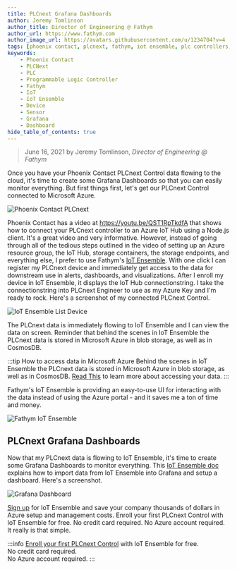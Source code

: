 ```yaml
---
title: PLCnext Grafana Dashboards
author: Jeremy Tomlinson
author_title: Director of Engineering @ Fathym
author_url: https://www.fathym.com
author_image_url: https://avatars.githubusercontent.com/u/1234704?v=4
tags: [phoenix contact, plcnext, fathym, iot ensemble, plc controllers, devices, sensors, grafana, dashboards]
keywords:
    - Phoenix Contact
    - PLCNext
    - PLC
    - Programmable Logic Controller
    - Fathym
    - IoT
    - IoT Ensemble
    - Device
    - Sensor
    - Grafana
    - Dashboard
hide_table_of_contents: true
---
```


> June 16, 2021 by Jeremy Tomlinson, _Director of Engineering @ Fathym_

Once you have your Phoenix Contact PLCnext Control data flowing to the cloud, it's time to create some Grafana Dashboards so that you can easily monitor everything. But first things first, let's get our PLCnext Control connected to Microsoft Azure.

![Phoenix Contact PLCnext](https://www.fathym.com/iot/img/screenshots/PLCnext_controllers.png)

Phoenix Contact has a video at https://youtu.be/QST1RpTkdfA that shows how to connect your PLCnext controller to an Azure IoT Hub using a Node.js client. It's a great video and very informative. However, instead of going through all of the tedious steps outlined in the video of setting up an Azure resource group, the IoT Hub, storage containers, the storage endpoints, and everything else, I prefer to use Fathym's [IoT Ensemble](https://www.fathym.com/iot). With one click I can register my PLCnext device and immediately get access to the data for downstream use in alerts, dashboards, and visualizations. After I enroll my device in IoT Ensemble, it displays the IoT Hub connectionstring. I take the connectionstring into PLCnext Engineer to use as my Azure Key and I'm ready to rock. Here's a screenshot of my connected PLCnext Control.

![IoT Ensemble List Device](https://www.fathym.com/iot/img/screenshots/plcnext-connstring.png)

The PLCnext data is immediately flowing to IoT Ensemble and I can view the data on screen. Reminder that behind the scenes in IoT Ensemble the PLCnext data is stored in Microsoft Azure in blob storage, as well as in CosmosDB. 

:::tip How to access data in Microsoft Azure
Behind the scenes in IoT Ensemble the PLCnext data is stored in Microsoft Azure in blob storage, as well as in CosmosDB. [Read This](https://www.fathym.com/iot/docs/getting-started/connecting-downstream) to learn more about accessing your data.
:::

Fathym's IoT Ensemble is providing an easy-to-use UI for interacting with the data instead of using the Azure portal - and it saves me a ton of time and money.

![Fathym IoT Ensemble](https://www.fathym.com/iot/img/screenshots/iot-ensemble-connected-devices.png)

## PLCnext Grafana Dashboards

Now that my PLCnext data is flowing to IoT Ensemble, it's time to create some Grafana Dashboards to monitor everything. This [IoT Ensemble doc](https://www.fathym.com/iot/docs/devs/storage/grafana) explains how to import data from IoT Ensemble into Grafana and setup a dashboard. Here's a screenshot.

![Grafana Dashboard](https://www.fathym.com/iot/img/screenshots/grafana-dashboard-plcnext.png)

[Sign up](https://www.fathym.com/dashboard/iot) for IoT Ensemble and save your company thousands of dollars in Azure setup and management costs. Enroll your first PLCnext Control with IoT Ensemble for free. No credit card required. No Azure account required. It really is that simple.

:::info
[Enroll your first PLCnext Control](https://www.fathym.com/dashboard/iot) with IoT Ensemble for free.  
No credit card required.  
No Azure account required.
:::